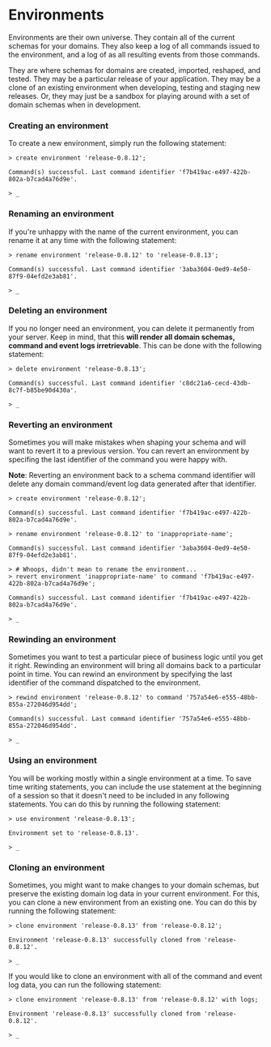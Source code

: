 # Environments

Environments are their own universe. They contain all of the current schemas for your domains. They also keep a log of all commands issued to the environment, and a log of as all resulting events from those commands.

They are where schemas for domains are created, imported, reshaped, and tested. They may be a particular release of your application. They may be a clone of an existing environment when developing, testing and staging new releases. Or, they may just be a sandbox for playing around with a set of domain schemas when in development.

### Creating an environment

To create a new environment, simply run the following statement:

	> create environment 'release-0.8.12';

	Command(s) successful. Last command identifier 'f7b419ac-e497-422b-802a-b7cad4a76d9e'.

	> _

### Renaming an environment

If you're unhappy with the name of the current environment, you can rename it at any time with the following statement:

	> rename environment 'release-0.8.12' to 'release-0.8.13';

	Command(s) successful. Last command identifier '3aba3604-0ed9-4e50-87f9-04efd2e3ab81'.

	> _


### Deleting an environment

If you no longer need an environment, you can delete it permanently from your server. Keep in mind, that this **will render all domain schemas, command and event logs irretrievable**. This can be done with the following statement:

	> delete environment 'release-0.8.13';

	Command(s) successful. Last command identifier 'c8dc21a6-cecd-43db-8c7f-b85be90d430a'.

	> _

### Reverting an environment

Sometimes you will make mistakes when shaping your schema and will want to revert it to a previous version. You can revert an environment by specifing the last identifier of the command you were happy with.

**Note**: Reverting an environment back to a schema command identifier will delete any domain command/event log data generated after that identifier.

	> create environment 'release-0.8.12';

	Command(s) successful. Last command identifier 'f7b419ac-e497-422b-802a-b7cad4a76d9e'.

	> rename environment 'release-0.8.12' to 'inappropriate-name';

	Command(s) successful. Last command identifier '3aba3604-0ed9-4e50-87f9-04efd2e3ab81'.

	> # Whoops, didn't mean to rename the environment...
	> revert environment 'inappropriate-name' to command 'f7b419ac-e497-422b-802a-b7cad4a76d9e';

	Command(s) successful. Last command identifier 'f7b419ac-e497-422b-802a-b7cad4a76d9e'.

	> _

### Rewinding an environment

Sometimes you want to test a particular piece of business logic until you get it right. Rewinding an environment will bring all domains back to a particular point in time. You can rewind an environment by specifying the last identifier of the command dispatched to the environment.

	> rewind environment 'release-0.8.12' to command '757a54e6-e555-48bb-855a-272046d954dd';

	Command(s) successful. Last command identifier '757a54e6-e555-48bb-855a-272046d954dd'.

	> _

### Using an environment

You will be working mostly within a single environment at a time. To save time writing statements, you can include the use statement at the beginning of a session so that it doesn't need to be included in any following statements. You can do this by running the following statement:

	> use environment 'release-0.8.13';

	Environment set to 'release-0.8.13'.

	> _

### Cloning an environment

Sometimes, you might want to make changes to your domain schemas, but preserve the existing domain log data in your current environment. For this, you can clone a new environment from an existing one. You can do this by running the following statement:

	> clone environment 'release-0.8.13' from 'release-0.8.12';

	Environment 'release-0.8.13' successfully cloned from 'release-0.8.12'.

	> _

If you would like to clone an environment with all of the command and event log data, you can run the following statement:

	> clone environment 'release-0.8.13' from 'release-0.8.12' with logs;

	Environment 'release-0.8.13' successfully cloned from 'release-0.8.12'.

	> _


